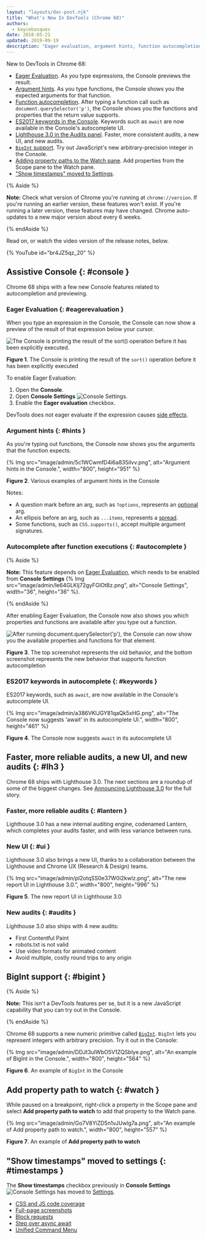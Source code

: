 ```yaml
---
layout: "layouts/doc-post.njk"
title: "What's New In DevTools (Chrome 68)"
authors:
  - kaycebasques
date: 2018-05-21
updated: 2019-09-19
description: "Eager evaluation, argument hints, function autocompletion, Lighthouse 3.0, and more."
---
```


New to DevTools in Chrome 68:

- [Eager Evaluation][1]. As you type expressions, the Console previews the result.
- [Argument hints][2]. As you type functions, the Console shows you the expected arguments for that
  function.
- [Function autocompletion][3]. After typing a function call such as `document.querySelector('p')`,
  the Console shows you the functions and properties that the return value supports.
- [ES2017 keywords in the Console][4]. Keywords such as `await` are now available in the Console's
  autocomplete UI.
- [Lighthouse 3.0 in the Audits panel][5]. Faster, more consistent audits, a new UI, and new audits.
- [`BigInt` support][6]. Try out JavaScript's new arbitrary-precision integer in the Console.
- [Adding property paths to the Watch pane][7]. Add properties from the Scope pane to the Watch
  pane.
- ["Show timestamps" moved to Settings][8].

{% Aside %}

**Note:** Check what version of Chrome you're running at `chrome://version`. If you're running an
earlier version, these features won't exist. If you're running a later version, these features may
have changed. Chrome auto-updates to a new major version about every 6 weeks.

{% endAside %}

Read on, or watch the video version of the release notes, below.

{% YouTube id="br4JZ5qz\_20" %}

## Assistive Console {: #console }

Chrome 68 ships with a few new Console features related to autocompletion and previewing.

### Eager Evaluation {: #eagerevaluation }

When you type an expression in the Console, the Console can now show a preview of the result of that
expression below your cursor.

![The Console is printing the result of the sort() operation before it has been
            explicitly executed.](/web/updates/images/2018/05/eagereval.png)

**Figure 1**. The Console is printing the result of the `sort()` operation before it has been
explicitly executed

To enable Eager Evaluation:

1.  Open the **Console**.
2.  Open **Console Settings** ![Console
Settings](/web/updates/images/2018/05/settings.png).
3.  Enable the **Eager evaluation** checkbox.

DevTools does not eager evaluate if the expression causes [side effects][9].

### Argument hints {: #hints }

As you're typing out functions, the Console now shows you the arguments that the function expects.

{% Img src="image/admin/5c1WCwmfD4i6a835ilvv.png", alt="Argument hints in the Console.", width="800", height="951" %}

**Figure 2**. Various examples of argument hints in the Console

Notes:

- A question mark before an arg, such as `?options`, represents an [optional][10] arg.
- An ellipsis before an arg, such as `...items`, represents a [spread][11].
- Some functions, such as `CSS.supports()`, accept multiple argument signatures.

### Autocomplete after function executions {: #autocomplete }

{% Aside %}

**Note:** This feature depends on [Eager Evaluation][12], which needs to be enabled from **Console
Settings** {% Img src="image/admin/le64GLKlj72gyFGlOt8z.png", alt="Console Settings", width="36", height="36" %}.

{% endAside %}

After enabling Eager Evaluation, the Console now also shows you which properties and functions are
available after you type out a function.

![After running document.querySelector('p'), the Console can now show you the available
            properties and functions for that element.](/web/updates/images/2018/05/autocomplete.png)

**Figure 3**. The top screenshot represents the old behavior, and the bottom screenshot represents
the new behavior that supports function autocompletion

### ES2017 keywords in autocomplete {: #keywords }

ES2017 keywords, such as `await`, are now available in the Console's autocomplete UI.

{% Img src="image/admin/a386VKlJGY81qaQk5xHG.png", alt="The Console now suggests 'await' in its autocomplete UI.", width="800", height="461" %}

**Figure 4**. The Console now suggests `await` in its autocomplete UI

## Faster, more reliable audits, a new UI, and new audits {: #lh3 }

Chrome 68 ships with Lighthouse 3.0. The next sections are a roundup of some of the biggest changes.
See [Announcing Lighthouse 3.0][13] for the full story.

### Faster, more reliable audits {: #lantern }

Lighthouse 3.0 has a new internal auditing engine, codenamed Lantern, which completes your audits
faster, and with less variance between runs.

### New UI {: #ui }

Lighthouse 3.0 also brings a new UI, thanks to a collaboration between the Lighthouse and Chrome UX
(Research & Design) teams.

{% Img src="image/admin/pl2otqSS0e37W0i2kwlz.png", alt="The new report UI in Lighthouse 3.0.", width="800", height="996" %}

**Figure 5**. The new report UI in Lighthouse 3.0

### New audits {: #audits }

Lighthouse 3.0 also ships with 4 new audits:

- First Contentful Paint
- robots.txt is not valid
- Use video formats for animated content
- Avoid multiple, costly round trips to any origin

## BigInt support {: #bigint }

{% Aside %}

**Note:** This isn't a DevTools features per se, but it is a new JavaScript capability that you can
try out in the Console.

{% endAside %}

Chrome 68 supports a new numeric primitive called [`BigInt`][14]. `BigInt` lets you represent
integers with arbitrary precision. Try it out in the Console:

{% Img src="image/admin/DDJt3uIWbO5V1ZQSblye.png", alt="An example of BigInt in the Console.", width="800", height="564" %}

**Figure 6**. An example of `BigInt` in the Console

## Add property path to watch {: #watch }

While paused on a breakpoint, right-click a property in the Scope pane and select **Add property
path to watch** to add that property to the Watch pane.

{% Img src="image/admin/Go7V8YiZD5n1vJUwlg7a.png", alt="An example of Add property path to watch.", width="800", height="557" %}

**Figure 7**. An example of **Add property path to watch**

## "Show timestamps" moved to settings {: #timestamps }

The **Show timestamps** checkbox previously in **Console Settings**
![Console Settings](/web/updates/images/2018/05/settings.png) has moved to [Settings][15].

- [CSS and JS code coverage][16]
- [Full-page screenshots][17]
- [Block requests][18]
- [Step over async await][19]
- [Unified Command Menu][20]

[1]: #eagerevaluation
[2]: #hints
[3]: #autocomplete
[4]: #keywords
[5]: #lh3
[6]: #bigint
[7]: #watch
[8]: #timestamps
[9]: https://stackoverflow.com/a/8129277/1669860
[10]: https://developer.mozilla.org/en-US/docs/Web/JavaScript/Reference/Functions/Default_parameters
[11]: https://developer.mozilla.org/en-US/docs/Web/JavaScript/Reference/Operators/Spread_syntax
[12]: #eagerevaluation
[13]: /web/updates/2018/05/lighthouse3
[14]: /web/updates/2018/05/bigint
[15]: /web/tools/chrome-devtools/ui#settings
[16]: /web/updates/2017/04/devtools-release-notes#coverage
[17]: /web/updates/2017/04/devtools-release-notes#screenshots
[18]: /web/updates/2017/04/devtools-release-notes#block-requests
[19]: /web/updates/2017/04/devtools-release-notes#async
[20]: /web/updates/2017/04/devtools-release-notes#command-menu
